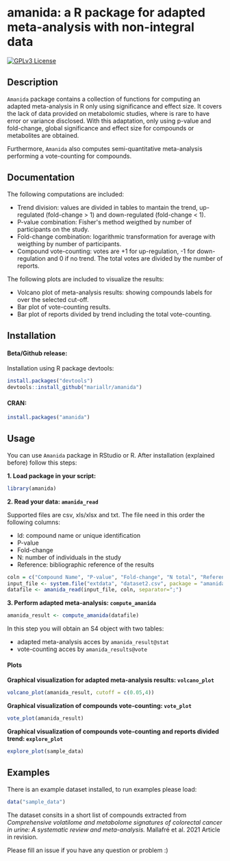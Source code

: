
# amanida: a R package for adapted meta-analysis with non-integral data

[![GPLv3 License](https://img.shields.io/badge/License-GPL%20v3-yellow.svg)](https://opensource.org/licenses/) 

## Description

`Amanida` package contains a collection of functions for computing an adapted meta-analysis in R only using significance and effect size. It covers the lack of data provided on metabolomic studies, where is rare to have error or variance disclosed. With this adaptation, only using p-value and fold-change, global significance and effect size for compounds or metabolites are obtained. 

Furthermore, `Amanida` also computes semi-quantitative meta-analysis performing a vote-counting for compounds. 


## Documentation

The following computations are included:

* Trend division: values are divided in tables to mantain the trend, up-regulated (fold-change > 1) and down-regulated (fold-change < 1).
* P-value combination: Fisher's method weigthed by number of participants on the study. 
* Fold-change combination: logarithmic transformation for average with weigthing by number of participants. 
* Compound vote-counting: votes are +1 for up-regulation, -1 for down-regulation and 0 if no trend. The total votes are divided by the number of reports. 

The following plots are included to visualize the results: 

* Volcano plot of meta-analysis results: showing compounds labels for over the selected cut-off. 
* Bar plot of vote-counting results.
* Bar plot of reports divided by trend including the total vote-counting.

## Installation

#### Beta/Github release:

Installation using R package devtools:

```r
install.packages("devtools")
devtools::install_github("mariallr/amanida")
```

#### CRAN:

```r
install.packages("amanida")
```

## Usage

You can use `Amanida` package in RStudio or R. After installation (explained before) follow this steps: 

**1. Load package in your script:**

```r
library(amanida)
```

**2. Read your data: `amanida_read`**

Supported files are csv, xls/xlsx and txt. The file need in this order the following columns:
* Id: compound name or unique identification
* P-value
* Fold-change
* N: number of individuals in the study
* Reference: bibliographic reference of the results

```r
coln = c("Compound Name", "P-value", "Fold-change", "N total", "References")
input_file <- system.file("extdata", "dataset2.csv", package = "amanida")
datafile <- amanida_read(input_file, coln, separator=";")
```

**3. Perform adapted meta-analysis: `compute_amanida`**

```r
amanida_result <- compute_amanida(datafile)
```

In this step you will obtain an S4 object with two tables:

* adapted meta-analysis acces by `amanida_result@stat`
* vote-counting acces by `amanida_results@vote`


#### Plots

**Graphical visualization for adapted meta-analysis results: `volcano_plot`**

```r
volcano_plot(amanida_result, cutoff = c(0.05,4))
```

**Graphical visualization of compounds vote-counting: `vote_plot`**

```r
vote_plot(amanida_result)
```

**Graphical visualization of compounds vote-counting and reports divided trend: `explore_plot`**

```r
explore_plot(sample_data)
```


## Examples

There is an example dataset installed, to run examples please load:

```r
data("sample_data")
```

The dataset consits in a short list of compounds extracted from *Comprehensive volatilome and metabolome signatures of colorectal cancer in urine: A systematic review and meta-analysis.* Mallafré et al. 2021 Article in revision.


Please fill an issue if you have any question or problem :)

